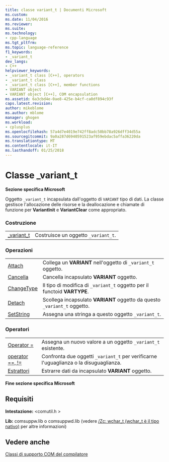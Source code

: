 ```yaml
---
title: classe variant_t | Documenti Microsoft
ms.custom: 
ms.date: 11/04/2016
ms.reviewer: 
ms.suite: 
ms.technology:
- cpp-language
ms.tgt_pltfrm: 
ms.topic: language-reference
f1_keywords:
- _variant_t
dev_langs:
- C++
helpviewer_keywords:
- _variant_t class [C++], operators
- _variant_t class
- _variant_t class [C++], member functions
- VARIANT object
- VARIANT object [C++], COM encapsulation
ms.assetid: 6a3cbd4e-0ae8-425e-b4cf-ca0df894c93f
caps.latest.revision: 
author: mikeblome
ms.author: mblome
manager: ghogen
ms.workload:
- cplusplus
ms.openlocfilehash: 57a4d7e4019e742ff8adc50bb78a926dff34d55a
ms.sourcegitcommit: 9a0a287d6940591523af959ebdac5affa36220da
ms.translationtype: MT
ms.contentlocale: it-IT
ms.lasthandoff: 01/25/2018
---
```

# <a name="variantt-class"></a>Classe _variant_t
**Sezione specifica Microsoft**  
  
 Oggetto `_variant_t` incapsulata dall'oggetto di `VARIANT` tipo di dati. La classe gestisce l'allocazione delle risorse e la deallocazione e chiamate di funzione per **VariantInit** e **VariantClear** come appropriato.  
  
### <a name="construction"></a>Costruzione  
  
|||  
|-|-|  
|[_variant_t](../cpp/variant-t-variant-t.md)|Costruisce un oggetto `_variant_t`.|  
  
### <a name="operations"></a>Operazioni  
  
|||  
|-|-|  
|[Attach](../cpp/variant-t-attach.md)|Collega un **VARIANT** nell'oggetto di `_variant_t` oggetto.|  
|[Cancella](../cpp/variant-t-clear.md)|Cancella incapsulato **VARIANT** oggetto.|  
|[ChangeType](../cpp/variant-t-changetype.md)|Il tipo di modifica di `_variant_t` oggetto per il functoid **VARTYPE**.|  
|[Detach](../cpp/variant-t-detach.md)|Scollega incapsulato **VARIANT** oggetto da questo `_variant_t` oggetto.|  
|[SetString](../cpp/variant-t-setstring.md)|Assegna una stringa a questo oggetto `_variant_t`.|  
  
### <a name="operators"></a>Operatori  
  
|||  
|-|-|  
|[Operator =](../cpp/variant-t-operator-equal.md)|Assegna un nuovo valore a un oggetto `_variant_t` esistente.|  
|[operator ==, !=](../cpp/variant-t-relational-operators.md)|Confronta due oggetti `_variant_t` per verificarne l'uguaglianza o la disuguaglianza.|  
|[Estrattori](../cpp/variant-t-extractors.md)|Estrarre dati da incapsulato **VARIANT** oggetto.|  
  
**Fine sezione specifica Microsoft**  
  
## <a name="requirements"></a>Requisiti  
 **Intestazione:** \<comutil.h >  
  
 **Lib:** comsuppw.lib o comsuppwd.lib (vedere [/Zc: wchar_t (wchar_t è il tipo nativo)](../build/reference/zc-wchar-t-wchar-t-is-native-type.md) per altre informazioni)  
  
## <a name="see-also"></a>Vedere anche  
 [Classi di supporto COM del compilatore](../cpp/compiler-com-support-classes.md)